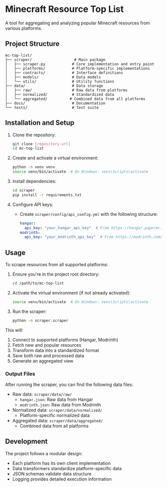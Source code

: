# Minecraft Resource Top List

A tool for aggregating and analyzing popular Minecraft resources from various platforms.

## Project Structure

```
mc-top-list/
├── scraper/                   # Main package
│   ├── scraper.py            # Core implementation and entry point
│   ├── platforms/            # Platform-specific implementations
│   ├── contracts/            # Interface definitions
│   ├── models/               # Data models
│   └── utils/                # Utility functions
├── data/                     # Data storage
│   ├── raw/                  # Raw data from platforms
│   ├── normalized/           # Standardized data
│   └── aggregated/          # Combined data from all platforms
├── docs/                     # Documentation
└── tests/                    # Test suite
```

## Installation and Setup

1. Clone the repository:
   ```bash
   git clone [repository-url]
   cd mc-top-list
   ```

2. Create and activate a virtual environment:
   ```bash
   python -m venv venv
   source venv/bin/activate  # On Windows: venv\Scripts\activate
   ```

3. Install dependencies:
   ```bash
   cd scraper
   pip install -r requirements.txt
   ```

4. Configure API keys:
   - Create `scraper/config/api_config.yml` with the following structure:
     ```yaml
     hangar:
       api_key: "your_hangar_api_key"  # From https://hangar.papermc.io/account/apiKeys
     modrinth:
       api_key: "your_modrinth_api_key"  # From https://modrinth.com/settings/account
     ```

## Usage

To scrape resources from all supported platforms:

1. Ensure you're in the project root directory:
   ```bash
   cd /path/to/mc-top-list
   ```

2. Activate the virtual environment (if not already activated):
   ```bash
   source venv/bin/activate  # On Windows: venv\Scripts\activate
   ```

3. Run the scraper:
   ```bash
   python -m scraper.scraper
   ```

This will:
1. Connect to supported platforms (Hangar, Modrinth)
2. Fetch new and popular resources
3. Transform data into a standardized format
4. Save both raw and processed data
5. Generate an aggregated view

### Output Files

After running the scraper, you can find the following data files:
- Raw data: `scraper/data/raw/`
  - `hangar.json`: Raw data from Hangar
  - `modrinth.json`: Raw data from Modrinth
- Normalized data: `scraper/data/normalized/`
  - Platform-specific normalized data
- Aggregated data: `scraper/data/aggregated/`
  - Combined data from all platforms

## Development

The project follows a modular design:
- Each platform has its own client implementation
- Data transformers standardize platform-specific data
- JSON schemas validate data structure
- Logging provides detailed execution information
